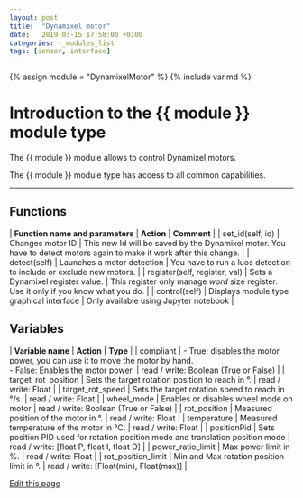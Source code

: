 ```yaml
---
layout: post
title:  "Dynamixel motor"
date:   2019-03-15 17:58:00 +0100
categories: -_modules_list
tags: [sensor, interface]
---
```

{% assign module = "DynamixelMotor" %}
{% include var.md %}

# Introduction to the {{ module }} module type

The {{ module }} module allows to control Dynamixel motors.

The {{ module }} module type has access to all common capabilities.

----

## Functions

| **Function name and parameters** | **Action** | **Comment** |
| set_id(self, id) | Changes motor ID | This new Id will be saved by the Dynamixel motor. You have to detect motors again to make it work after this change. |
| detect(self) | Launches a motor detection | You have to run a luos detection to include or exclude new motors. |
| register(self, register, val) | Sets a Dynamixel register value. | This register only manage *word* size register. Use it only if you know what you do. |
| control(self) | Displays module type graphical interface | Only available using Jupyter notebook |

## Variables

| **Variable name** | **Action** | **Type** |
| compliant | - True: disables the motor power, you can use it to move the motor by hand.<br/> - False: Enables the motor power. | read / write: Boolean (True or False) |
| target_rot_position | Sets the target rotation position to reach in °. | read / write: Float |
| target_rot_speed | Sets the target rotation speed to reach in °/s. | read / write: Float |
| wheel_mode | Enables or disables wheel mode on motor | read / write: Boolean (True or False) |
| rot_position | Measured position of the motor in °. | read / write: Float |
| temperature | Measured temperature of the motor in °C. | read / write: Float |
| positionPid | Sets position PID used for rotation position mode and translation position mode | read / write: [float P, float I, float D] |
| power_ratio_limit | Max power limit in %. | read / write: Float |
| rot_position_limit | Min and Max rotation position limit in °. | read / write: [Float(min), Float(max)] |

<div class="cust_edit_page"><a href="https://{{gh_path}}{{modules_path}}/dxl.md">Edit this page</a></div>
